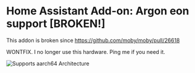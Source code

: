 # Home Assistant Add-on: Argon eon support [BROKEN!]


This addon is broken since https://github.com/moby/moby/pull/26618

WONTFIX. I no longer use this hardware. Ping me if you need it.

![Supports aarch64 Architecture][aarch64-shield]

[aarch64-shield]: https://img.shields.io/badge/aarch64-yes-green.svg
